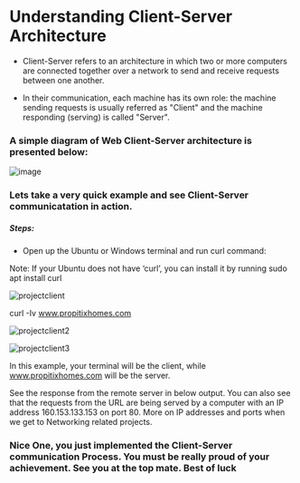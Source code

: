 # Understanding Client-Server Architecture
- Client-Server refers to an architecture in which two or more computers are connected together over a network to send and receive requests between one another.

- In their communication, each machine has its own role: the machine sending requests is usually referred as "Client" and the machine responding (serving) is called "Server".

### A simple diagram of Web Client-Server architecture is presented below:
![image](https://user-images.githubusercontent.com/40290711/126867426-ae6bdc07-1e46-4315-a04a-532714a0d30e.png)

### Lets take a very quick example and see Client-Server communicatation in action.

##### Steps:

- Open up the Ubuntu or Windows terminal and run curl command:

 Note: If your Ubuntu does not have ‘curl’, you can install it by running sudo apt install curl
 
 ![projectclient](https://user-images.githubusercontent.com/40290711/126867609-d26a7c40-abda-412b-9308-d2648ced87b4.PNG)
 

 curl -Iv www.propitixhomes.com
 
 ![projectclient2](https://user-images.githubusercontent.com/40290711/126867675-fe2f6f9a-8dee-4b7a-8050-fd4cb44efdfe.PNG)

![projectclient3](https://user-images.githubusercontent.com/40290711/126867684-bd99cd41-b60c-44e7-93ea-cc92f3135200.PNG)

  
 In this example, your terminal will be the client, while www.propitixhomes.com will be the server.

See the response from the remote server in below output. You can also see that the requests from the URL are being served by a computer with an IP address 160.153.133.153 on port 80. More on IP addresses and ports when we get to Networking related projects.

### Nice One, you just implemented the Client-Server communication Process. You must be really proud of your achievement. See you at the top mate. Best of luck





 

